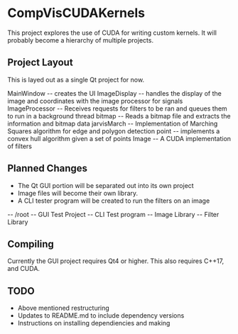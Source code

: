 # CompVisCUDAKernels
This project explores the use of CUDA for writing custom kernels. It will probably become a hierarchy of multiple projects.

## Project Layout
This is layed out as a single Qt project for now.

MainWindow -- creates the UI
ImageDisplay -- handles the display of the image and coordinates with the image processor for signals
ImageProcessor -- Receives requests for filters to be ran and queues them to run in a background thread
bitmap -- Reads a bitmap file and extracts the information and bitmap data
jarvisMarch -- Implementation of Marching Squares algorithm for edge and polygon detection
point -- implements a convex hull algorithm given a set of points
Image -- A CUDA implementation of filters

## Planned Changes

* The Qt GUI portion will be separated out into its own project 
* Image files will become their own library.
* A CLI tester program will be created to run the filters on an image

-- /root
    -- GUI Test Project
    -- CLI Test program
    -- Image Library
    -- Filter Library

## Compiling
Currently the GUI project requires Qt4 or higher. This also requires C++17, and CUDA.

## TODO

* Above mentioned restructuring
* Updates to README.md to include dependency versions
* Instructions on installing dependiencies and making
